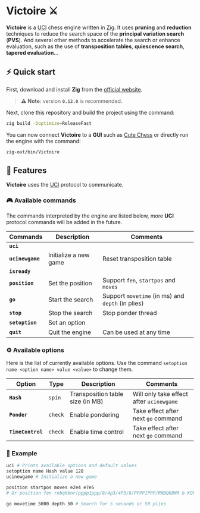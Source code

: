 # Victoire ⚔️

**Victoire** is a [UCI](https://github.com/nomemory/uci-protocol-specification) chess engine written in [Zig](https://ziglang.org/). It uses **pruning** and **reduction** techniques to reduce the search space of the **principal variation search** (**PVS**). And several other methods to accelerate the search or enhance evaluation, such as the use of **transposition tables**, **quiescence search**, **tapered evaluation**...

## ⚡️ Quick start

First, download and install **Zig** from the [official website](https://ziglang.org/download/).

> **⚠️ Note**: version **`0.12.0`** is recommended.

Next, clone this repository and build the project using the command:

```bash
zig build -Doptimize=ReleaseFast
```

You can now connect **Victoire** to a **GUI** such as [Cute Chess](https://github.com/cutechess/cutechess) or directly run the engine with the command:

```bash
zig-out/bin/Victoire
```

## 🌟 Features

**Victoire** uses the [UCI](https://github.com/nomemory/uci-protocol-specification) protocol to communicate.

### 🎮 Available commands

The commands interpreted by the engine are listed below, more **UCI** protocol commands will be added in the future.

| **Commands**     | **Description**       | **Comments**                                      |
|------------------|-----------------------|---------------------------------------------------|
| **`uci`**        |                       |                                                   |
| **`ucinewgame`** | Initialize a new game | Reset transposition table                         |
| **`isready`**    |                       |                                                   |
| **`position`**   | Set the position      | Support `fen`, `startpos` and `moves`             |
| **`go`**         | Start the search      | Support `movetime` (in ms) and `depth` (in plies) |
| **`stop`**       | Stop the search       | Stop ponder thread                                |
| **`setoption`**  | Set an option         |                                                   |
| **`quit`**       | Quit the engine       | Can be used at any time                           |

### ⚙️ Available options

Here is the list of currently available options. Use the command `setoption name <option name> value <value>` to change them.

| **Option**        | **Type** | **Description**                  | **Comments**                             |
|-------------------|----------|----------------------------------|------------------------------------------|
| **`Hash`**        | `spin`   | Transposition table size (in MB) | Will only take effect after `ucinewgame` |
| **`Ponder`**      | `check`  | Enable pondering                 | Take effect after next `go` command      |
| **`TimeControl`** | `check`  | Enable time control              | Take effect after next `go` command      |

### 📝 Example

```bash
uci # Prints available options and default values
setoption name Hash value 128
ucinewgame # Initialize a new game

position startpos moves e2e4 e7e5
# Or position fen rnbqkbnr/pppp1ppp/8/4p3/4P3/8/PPPP1PPP/RNBQKBNR b KQkq -

go movetime 5000 depth 50 # Search for 5 seconds or 50 plies
```

